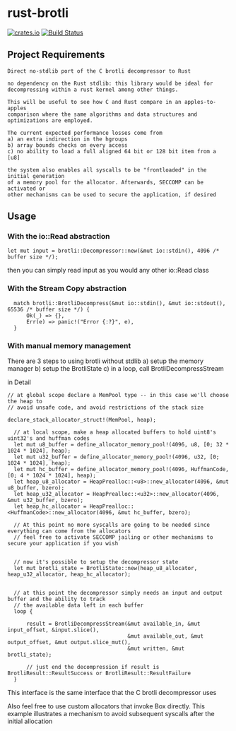 # rust-brotli

[![crates.io](http://meritbadge.herokuapp.com/brotli)](https://crates.io/crates/brotli)
[![Build Status](https://travis-ci.org/dropbox/rust-brotli.svg?branch=master)](https://travis-ci.org/dropbox/rust-brotli)
## Project Requirements

    Direct no-stdlib port of the C brotli decompressor to Rust
    
    no dependency on the Rust stdlib: this library would be ideal for decompressing within a rust kernel among other things.
    
    This will be useful to see how C and Rust compare in an apples-to-apples
    comparison where the same algorithms and data structures and
    optimizations are employed.
    
    The current expected performance losses come from
    a) an extra indirection in the hgroups
    b) array bounds checks on every access
    c) no ability to load a full aligned 64 bit or 128 bit item from a [u8]

    the system also enables all syscalls to be "frontloaded" in the initial generation
    of a memory pool for the allocator. Afterwards, SECCOMP can be activated or
    other mechanisms can be used to secure the application, if desired


## Usage
### With the io::Read abstraction
```
let mut input = brotli::Decompressor::new(&mut io::stdin(), 4096 /* buffer size */);
```
then you can simply read input as you would any other io::Read class

### With the Stream Copy abstraction
```
  match brotli::BrotliDecompress(&mut io::stdin(), &mut io::stdout(), 65536 /* buffer size */) {
      Ok(_) => {},
      Err(e) => panic!("Error {:?}", e),
  }
```
### With manual memory management
There are 3 steps to using brotli without stdlib
a) setup the memory manager
b) setup the BrotliState
c) in a loop, call BrotliDecompressStream

in Detail

```
// at global scope declare a MemPool type -- in this case we'll choose the heap to
// avoid unsafe code, and avoid restrictions of the stack size

declare_stack_allocator_struct!(MemPool, heap);

  // at local scope, make a heap allocated buffers to hold uint8's uint32's and huffman codes
  let mut u8_buffer = define_allocator_memory_pool!(4096, u8, [0; 32 * 1024 * 1024], heap);
  let mut u32_buffer = define_allocator_memory_pool!(4096, u32, [0; 1024 * 1024], heap);
  let mut hc_buffer = define_allocator_memory_pool!(4096, HuffmanCode, [0; 4 * 1024 * 1024], heap);
  let heap_u8_allocator = HeapPrealloc::<u8>::new_allocator(4096, &mut u8_buffer, bzero);
  let heap_u32_allocator = HeapPrealloc::<u32>::new_allocator(4096, &mut u32_buffer, bzero);
  let heap_hc_allocator = HeapPrealloc::<HuffmanCode>::new_allocator(4096, &mut hc_buffer, bzero);

  // At this point no more syscalls are going to be needed since everything can come from the allocators
  // feel free to activate SECCOMP jailing or other mechanisms to secure your application if you wish


  // now it's possible to setup the decompressor state
  let mut brotli_state = BrotliState::new(heap_u8_allocator, heap_u32_allocator, heap_hc_allocator);


  // at this point the decompressor simply needs an input and output buffer and the ability to track
  // the available data left in each buffer
  loop {

      result = BrotliDecompressStream(&mut available_in, &mut input_offset, &input.slice(),
                                      &mut available_out, &mut output_offset, &mut output.slice_mut(),
                                      &mut written, &mut brotli_state);

      // just end the decompression if result is BrotliResult::ResultSuccess or BrotliResult::ResultFailure
  }
```

This interface is the same interface that the C brotli decompressor uses

Also feel free to use custom allocators that invoke Box directly.
This example illustrates a mechanism to avoid subsequent syscalls after the initial allocation


